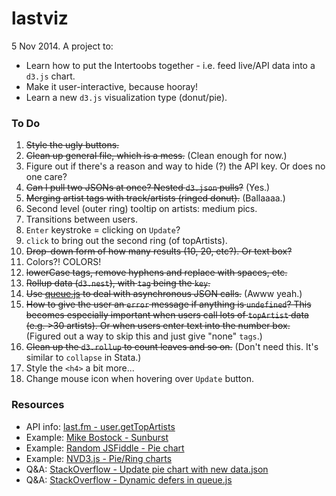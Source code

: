 lastviz
=======

5 Nov 2014. A project to:
* Learn how to put the Intertoobs together - i.e. feed live/API data into a `d3.js` chart.
* Make it user-interactive, because hooray!
* Learn a new `d3.js` visualization type (donut/pie). 

### To Do
1. ~~Style the ugly buttons.~~
2. ~~Clean up general file, which is a mess.~~ (Clean enough for now.)
3. Figure out if there's a reason and way to hide (?) the API key. Or does no one care?
4. ~~Can I pull two JSONs at once? Nested `d3.json` pulls?~~ (Yes.)
5. ~~Merging artist tags with track/artists (ringed donut).~~ (Ballaaaa.)
6. Second level (outer ring) tooltip on artists: medium pics.
7. Transitions between users.
8. `Enter` keystroke = clicking on `Update`?
9. `click` to bring out the second ring (of topArtists).
10. ~~Drop-down form of how many results (10, 20, etc?). Or text box?~~ 
11. Colors?! COLORS!
12. ~~lowerCase tags, remove hyphens and replace with spaces, etc.~~
13. ~~Rollup data (`d3.nest`), with `tag` being the `key`.~~ 
14. ~~Use [queue.js](http://bl.ocks.org/mbostock/1696080) to deal with asynchronous JSON calls.~~ (Awww yeah.)
15. ~~How to give the user an `error` message if anything is `undefined`? This becomes especially important when users call lots of `topArtist` data (e.g. >30 artists). Or when users enter text into the number box.~~ (Figured out a way to skip this and just give "none" `tags`.)
16. ~~Clean up the `d3.rollup` to count leaves and so on.~~ (Don't need this. It's similar to `collapse` in Stata.)
17. Style the `<h4>` a bit more...
18. Change mouse icon when hovering over `Update` button.



### Resources

* API info: [last.fm - user.getTopArtists](http://www.last.fm/api/show/user.getTopArtists)
* Example: [Mike Bostock - Sunburst](http://bl.ocks.org/mbostock/4063423)
* Example: [Random JSFiddle - Pie chart](http://jsfiddle.net/ragingsquirrel3/qkHK6/)
* Example: [NVD3.js - Pie/Ring charts](http://nvd3.org/examples/pie.html)
* Q&A: [StackOverflow - Update pie chart with new data.json](https://stackoverflow.com/questions/19717519/update-d3-pie-chart-with-new-data-json)
* Q&A: [StackOverflow - Dynamic defers in queue.js](https://stackoverflow.com/questions/21687230/dynamically-change-the-number-of-defer-calls-in-queue-js)


